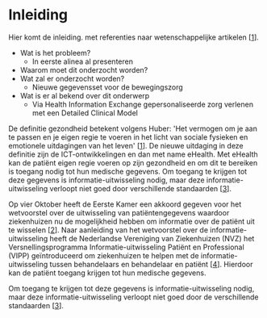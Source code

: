 # Inleiding

Hier komt de inleiding. met referenties naar wetenschappelijke artikelen \[[1](/referenties.md)\].

* Wat is het probleem?
  * In eerste alinea al presenteren
* Waarom moet dit onderzocht worden?
* Wat zal er onderzocht worden?
  * Nieuwe gegevensset voor de bewegingszorg
* Wat is er al bekend over dit onderwerp
  * Via Health Information Exchange gepersonaliseerde zorg verlenen met een Detailed Clinical Model

De definitie gezondheid betekent volgens Huber: 'Het vermogen om je aan te passen en je eigen regie te voeren in het licht van sociale fysieken en emotionele uitdagingen van het leven' \[[1](/referenties.md)\]. De nieuwe uitdaging in deze definitie zijn de ICT-ontwikkelingen en dan met name eHealth. Met eHealth kan de patiënt eigen regie voeren op zijn gezondheid en om dit te bereiken is toegang nodig tot hun medische gegevens. Om toegang te krijgen tot deze gegevens is informatie-uitwisseling nodig, maar deze informatie-uitwisseling verloopt niet goed door verschillende standaarden \[[3](/referenties.md)\]. 

Op vier Oktober heeft de Eerste Kamer een akkoord gegeven voor het wetvoorstel over de uitwisseling van patiëntengegevens waardoor ziekenhuizen nu de mogelijkheid hebben om informatie over de patiënt uit te wisselen \[[2](/referenties.md)\]. Naar aanleiding van het wetvoorstel over de informatie-uitwisseling heeft de Nederlandse Vereniging van Ziekenhuizen (NVZ) het Versnellingsprogramma Informatie-uitwisseling Patiënt en Professional (VIPP) geïntroduceerd om ziekenhuizen te helpen met de informatie-uitwisseling tussen behandelaars en behandelaar en patiënt \[[4](/referenties.md)\]. Hierdoor kan de patiënt toegang krijgen tot hun medische gegevens.

  Om toegang te krijgen tot deze gegevens is informatie-uitwisseling nodig, maar deze informatie-uitwisseling verloopt niet goed door de verschillende standaarden \[[3](/referenties.md)\].

